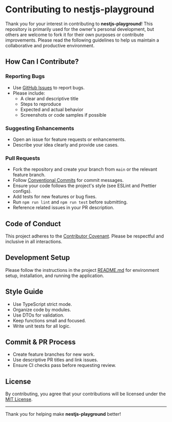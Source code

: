 # Contributing to nestjs-playground

Thank you for your interest in contributing to **nestjs-playground**! This repository is primarily used for the owner's personal development, but others are welcome to fork it for their own purposes or contribute improvements. Please read the following guidelines to help us maintain a collaborative and productive environment.

## How Can I Contribute?

### Reporting Bugs

- Use [GitHub Issues](https://github.com/mwarman/nestjs-playground/issues) to report bugs.
- Please include:
  - A clear and descriptive title
  - Steps to reproduce
  - Expected and actual behavior
  - Screenshots or code samples if possible

### Suggesting Enhancements

- Open an issue for feature requests or enhancements.
- Describe your idea clearly and provide use cases.

### Pull Requests

- Fork the repository and create your branch from `main` or the relevant feature branch.
- Follow [Conventional Commits](https://www.conventionalcommits.org/) for commit messages.
- Ensure your code follows the project's style (see ESLint and Prettier configs).
- Add tests for new features or bug fixes.
- Run `npm run lint` and `npm run test` before submitting.
- Reference related issues in your PR description.

## Code of Conduct

This project adheres to the [Contributor Covenant](https://www.contributor-covenant.org/). Please be respectful and inclusive in all interactions.

## Development Setup

Please follow the instructions in the project [README.md](./README.md) for environment setup, installation, and running the application.

## Style Guide

- Use TypeScript strict mode.
- Organize code by modules.
- Use DTOs for validation.
- Keep functions small and focused.
- Write unit tests for all logic.

## Commit & PR Process

- Create feature branches for new work.
- Use descriptive PR titles and link issues.
- Ensure CI checks pass before requesting review.

## License

By contributing, you agree that your contributions will be licensed under the [MIT License](LICENSE).

---

Thank you for helping make **nestjs-playground** better!
